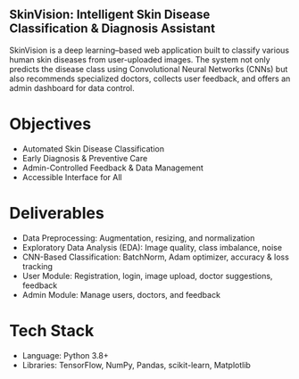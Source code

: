 ## SkinVision: Intelligent Skin Disease Classification & Diagnosis Assistant

SkinVision is a deep learning–based web application built to classify various human skin diseases from user-uploaded images. The system not only predicts the disease class using Convolutional Neural Networks (CNNs) but also recommends specialized doctors, collects user feedback, and offers an admin dashboard for data control.

# Objectives
- Automated Skin Disease Classification
- Early Diagnosis & Preventive Care
- Admin-Controlled Feedback & Data Management
- Accessible Interface for All

# Deliverables
- Data Preprocessing: Augmentation, resizing, and normalization
- Exploratory Data Analysis (EDA): Image quality, class imbalance, noise
- CNN-Based Classification: BatchNorm, Adam optimizer, accuracy & loss tracking
- User Module: Registration, login, image upload, doctor suggestions, feedback
- Admin Module: Manage users, doctors, and feedback

# Tech Stack
- Language: Python 3.8+
- Libraries: TensorFlow, NumPy, Pandas, scikit-learn, Matplotlib

